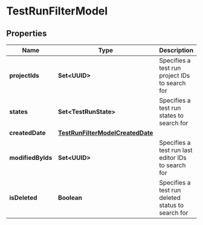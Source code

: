 

# TestRunFilterModel


## Properties

| Name | Type | Description | Notes |
|------------ | ------------- | ------------- | -------------|
|**projectIds** | **Set&lt;UUID&gt;** | Specifies a test run project IDs to search for |  [optional] |
|**states** | **Set&lt;TestRunState&gt;** | Specifies a test run states to search for |  [optional] |
|**createdDate** | [**TestRunFilterModelCreatedDate**](TestRunFilterModelCreatedDate.md) |  |  [optional] |
|**modifiedByIds** | **Set&lt;UUID&gt;** | Specifies a test run last editor IDs to search for |  [optional] |
|**isDeleted** | **Boolean** | Specifies a test run deleted status to search for |  [optional] |



